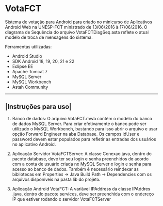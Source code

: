 # VotaFCT
Sistema de votação para Android para criado no minicurso de Aplicativos Android Web na UNESP-FCT ministrado de 13/06/2016 à 17/06/2016. O diagrama de Sequência do arquivo VotaFCTDiagSeq.asta reflete o atual modelo de troca de mensagens do sistema. 

Ferramentas utilizadas:
- Android Studio
- SDK Android 18, 19, 20, 21 e 22
- Eclipse EE
- Apache Tomcat 7
- MySQL Server
- MySQL Workbench
- Astah Community

---------------------
|Instruções para uso|
---------------------

1. Banco de dados: O arquivo VotaFCT.mwb contém o modelo do banco de dados MySQL Server. Para criar efetivamente o banco pode ser utilizado o MySQL Workbench, bastando para isso abrir o arquivo e usar opção Forward Engineer na aba Database. Os campos idUser e password devem estar populados para refletir as entradas dos usuários no aplicativo Android.

2. Aplicação Servidor VotaFCTServer: A classe Conexao.java, dentro do pacote database, deve ter seu login e senha preenchidos de acordo com a conta de usuário criada no MySQL Server o login e senha para acesso ao banco de dados. Também é necessário reindexar as bibliotecas em Properties -> Java Build Path -> Dependencies com os arquivos disponíveis na pasta lib do projeto.

3. Aplicação Android VotaFCT: A variável IPAddress da classe IPAddres .java, dentro do pacote services, deve ser preenchida com o endereço IP que estiver rodando o servidor VotaFCTServer 

